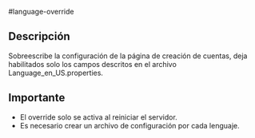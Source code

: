 #language-override
## Descripción
Sobreescribe la configuración de la página de creación de cuentas, deja habilitados solo los campos descritos en el archivo Language_en_US.properties.

## Importante
- El override solo se activa al reiniciar el servidor.
- Es necesario crear un archivo de configuración por cada lenguaje.
 